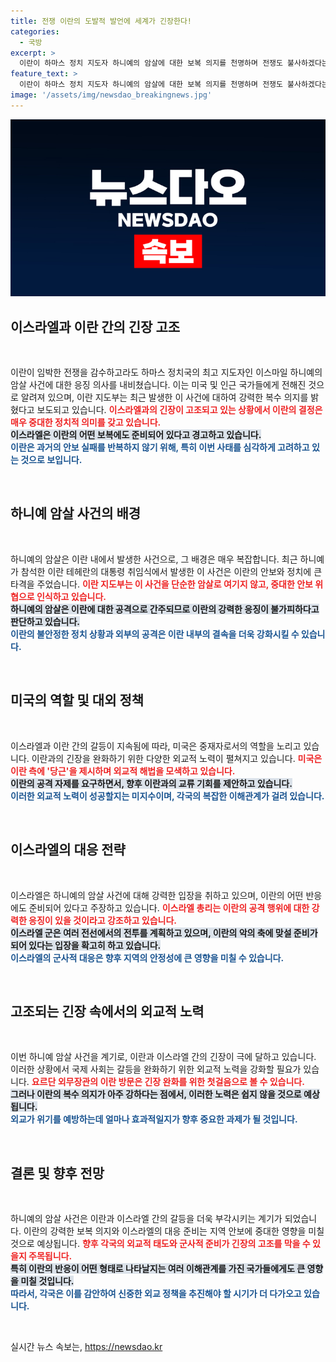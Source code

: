 ```yaml
---
title: 전쟁 이란의 도발적 발언에 세계가 긴장한다!
categories:
  - 국방
excerpt: >
  이란이 하마스 정치 지도자 하니예의 암살에 대한 보복 의지를 천명하며 전쟁도 불사하겠다는 입장을 고수하고 있습니다. 미국은 긴장 완화를 위해 노력했지만 이란의 단호한 반응과 이스라엘의 경계가 고조되고 있습니다. 클릭하여 이 복잡한 국제 정세의 전말을 확인해 보세요!
feature_text: >
  이란이 하마스 정치 지도자 하니예의 암살에 대한 보복 의지를 천명하며 전쟁도 불사하겠다는 입장을 고수하고 있습니다. 미국은 긴장 완화를 위해 노력했지만 이란의 단호한 반응과 이스라엘의 경계가 고조되고 있습니다. 클릭하여 이 복잡한 국제 정세의 전말을 확인해 보세요!
image: '/assets/img/newsdao_breakingnews.jpg'
---
```


<p><img src="/assets/img/newsdao_breakingnews.jpg" alt="koreaapp 속보" /></p>

<h2 data-ke-size="size26">이스라엘과 이란 간의 긴장 고조</h2>

<p data-ke-size="size16">&nbsp;</p>

<p>이란이 임박한 전쟁을 감수하고라도 하마스 정치국의 최고 지도자인 이스마일 하니예의 암살 사건에 대한 응징 의사를 내비쳤습니다. 이는 미국 및 인근 국가들에게 전해진 것으로 알려져 있으며, 이란 지도부는 최근 발생한 이 사건에 대하여 강력한 복수 의지를 밝혔다고 보도되고 있습니다. <b><span style="color: #ee2323;">이스라엘과의 긴장이 고조되고 있는 상황에서 이란의 결정은 매우 중대한 정치적 의미를 갖고 있습니다.</span></b><br><b><span style="background-color: #21538527;">이스라엘은 이란의 어떤 보복에도 준비되어 있다고 경고하고 있습니다.</span></b><br><b><span style="color: #1a5490;">이란은 과거의 안보 실패를 반복하지 않기 위해, 특히 이번 사태를 심각하게 고려하고 있는 것으로 보입니다.</span></b></p>

<p data-ke-size="size16">&nbsp;</p>

<h2 data-ke-size="size26">하니예 암살 사건의 배경</h2>

<p data-ke-size="size16">&nbsp;</p>

<p>하니예의 암살은 이란 내에서 발생한 사건으로, 그 배경은 매우 복잡합니다. 최근 하니예가 참석한 이란 테헤란의 대통령 취임식에서 발생한 이 사건은 이란의 안보와 정치에 큰 타격을 주었습니다. <b><span style="color: #ee2323;">이란 지도부는 이 사건을 단순한 암살로 여기지 않고, 중대한 안보 위협으로 인식하고 있습니다.</span></b><br><b><span style="background-color: #21538527;">하니예의 암살은 이란에 대한 공격으로 간주되므로 이란의 강력한 응징이 불가피하다고 판단하고 있습니다.</span></b><br><b><span style="color: #1a5490;">이란의 불안정한 정치 상황과 외부의 공격은 이란 내부의 결속을 더욱 강화시킬 수 있습니다.</span></b></p>

<p data-ke-size="size16">&nbsp;</p>

<h2 data-ke-size="size26">미국의 역할 및 대외 정책</h2>

<p data-ke-size="size16">&nbsp;</p>

<p>이스라엘과 이란 간의 갈등이 지속됨에 따라, 미국은 중재자로서의 역할을 노리고 있습니다. 이란과의 긴장을 완화하기 위한 다양한 외교적 노력이 펼쳐지고 있습니다. <b><span style="color: #ee2323;">미국은 이란 측에 '당근'을 제시하며 외교적 해법을 모색하고 있습니다.</span></b><br><b><span style="background-color: #21538527;">이란의 공격 자제를 요구하면서, 향후 이란과의 교류 기회를 제안하고 있습니다.</span></b><br><b><span style="color: #1a5490;">이러한 외교적 노력이 성공할지는 미지수이며, 각국의 복잡한 이해관계가 걸려 있습니다.</span></b></p>

<p data-ke-size="size16">&nbsp;</p>

<h2 data-ke-size="size26">이스라엘의 대응 전략</h2>

<p data-ke-size="size16">&nbsp;</p>

<p>이스라엘은 하니예의 암살 사건에 대해 강력한 입장을 취하고 있으며, 이란의 어떤 반응에도 준비되어 있다고 주장하고 있습니다. <b><span style="color: #ee2323;">이스라엘 총리는 이란의 공격 행위에 대한 강력한 응징이 있을 것이라고 강조하고 있습니다.</span></b><br><b><span style="background-color: #21538527;">이스라엘 군은 여러 전선에서의 전투를 계획하고 있으며, 이란의 악의 축에 맞설 준비가 되어 있다는 입장을 확고히 하고 있습니다.</span></b><br><b><span style="color: #1a5490;">이스라엘의 군사적 대응은 향후 지역의 안정성에 큰 영향을 미칠 수 있습니다.</span></b></p>

<p data-ke-size="size16">&nbsp;</p>

<h2 data-ke-size="size26">고조되는 긴장 속에서의 외교적 노력</h2>

<p data-ke-size="size16">&nbsp;</p>

<p>이번 하니예 암살 사건을 계기로, 이란과 이스라엘 간의 긴장이 극에 달하고 있습니다. 이러한 상황에서 국제 사회는 갈등을 완화하기 위한 외교적 노력을 강화할 필요가 있습니다. <b><span style="color: #ee2323;">요르단 외무장관의 이란 방문은 긴장 완화를 위한 첫걸음으로 볼 수 있습니다.</span></b><br><b><span style="background-color: #21538527;">그러나 이란의 복수 의지가 아주 강하다는 점에서, 이러한 노력은 쉽지 않을 것으로 예상됩니다.</span></b><br><b><span style="color: #1a5490;">외교가 위기를 예방하는데 얼마나 효과적일지가 향후 중요한 과제가 될 것입니다.</span></b></p>

<p data-ke-size="size16">&nbsp;</p>

<h2 data-ke-size="size26">결론 및 향후 전망</h2>

<p data-ke-size="size16">&nbsp;</p>

<p>하니예의 암살 사건은 이란과 이스라엘 간의 갈등을 더욱 부각시키는 계기가 되었습니다. 이란의 강력한 보복 의지와 이스라엘의 대응 준비는 지역 안보에 중대한 영향을 미칠 것으로 예상됩니다. <b><span style="color: #ee2323;">향후 각국의 외교적 태도와 군사적 준비가 긴장의 고조를 막을 수 있을지 주목됩니다.</span></b><br><b><span style="background-color: #21538527;">특히 이란의 반응이 어떤 형태로 나타날지는 여러 이해관계를 가진 국가들에게도 큰 영향을 미칠 것입니다.</span></b><br><b><span style="color: #1a5490;">따라서, 각국은 이를 감안하여 신중한 외교 정책을 추진해야 할 시기가 더 다가오고 있습니다.</span></b> </p>

<p data-ke-size="size16">&nbsp;</p>
실시간 뉴스 속보는, <a href="https://newsdao.kr" rel="dofollow">https://newsdao.kr</a>


